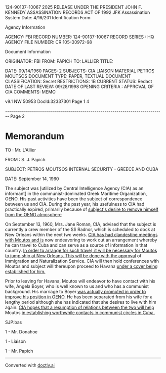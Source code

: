 124-90137-10067 2025 RELEASE UNDER THE PRESIDENT JOHN F. KENNEDY ASSASSINATION RECORDS ACT OF 1992
JFK Assassination System Date: 4/16/201
Identification Form

Agency Information

AGENCY: FBI
RECORD NUMBER: 124-90137-10067
RECORD SERIES : HQ
AGENCY FILE NUMBER: CR 105-30972-68

Document Information

ORIGINATOR: FBI
FROM: PAPICH
TO: LALLIER
TITLE:

DATE: 09/14/1960
PAGES: 2
SUBJECTS: CIA LIAISON MATERIAL
PETROS MOUTSOS
DOCUMENT TYPE: PAPER, TEXTUAL DOCUMENT
CLASSIFICATION: Secret
RESTRICTIONS: 1B
CURRENT STATUS: Redact
DATE OF LAST REVIEW: 09/28/1998
OPENING CRITERIA : APPROVAL OF CIA
COMMENTS: MEMO

v9.1
NW 50953 DocId:32337301 Page 1
4


-------------------------------------------------------------------------------- Page 2

# Memorandum

TO : Mr. L'Allier

FROM : S. J. Papich

SUBJECT: PETROS MOUTSOS
INTERNAL SECURITY - GREECE AND CUBA

DATE: September 14, 1960

The subject was [utilized by Central Intelligence Agency (CIA) as an informant] in the communist-dominated Greek Maritime Organization, OENO. His past activities have been the subject of correspondence between us and CIA. During the past year, his usefulness to CIA had practically expired, primarily because of [subject's desire to remove himself from the OENO atmosphere](5)

On September 13, 1960, Mrs. Jane Roman, CIA, advised that the subject is currently a crew member of the SS Radnor, which is scheduled to dock at New Orleans within the next two weeks. [CIA has had clandestine meetings with Moutos and is](5) now endeavoring to work out an arrangement whereby he can travel to Cuba and can serve as a source of information in that country. [In order to arrange for such travel, it will be necessary for Moutos to jump ship at New Orleans. This will be done with the approval](5) of Immigration and Naturalization Service. CIA will then hold conferences with Moutos and subject will thereupon proceed to Havana [under a cover being established for him.](5)

Prior to leaving for Havana, Moutos will endeavor to have contact with his wife, Angela Boyer, who is well known to us and who has a communist background. His marriage to Boyer [was actually promoted in order to improve his position in OENO](5). He has been separated from his wife for a lengthy period although she has indicated that she desires to live with him again. [CIA hopes that a resumption of relations between the two will help](5) Moutos [in establishing worthwhile contacts in communist circles in Cuba.](5)

SJP:bas

1 - Mr. Donahoe

1 - Liaison

1 - Mr. Papich


---
Converted with [doctly.ai](https://doctly.ai)